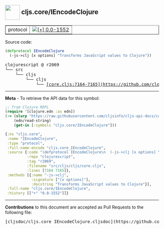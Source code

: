 ## <img width="48px" valign="middle" src="http://i.imgur.com/Hi20huC.png"> cljs.core/IEncodeClojure

 <table border="1">
<tr>

<td>protocol</td>
<td><a href="https://github.com/cljsinfo/cljs-api-docs/tree/0.0-1552"><img valign="middle" alt="[+] 0.0-1552" src="https://img.shields.io/badge/+-0.0--1552-lightgrey.svg"></a> </td>
</tr>
</table>






Source code:

```clj
(defprotocol IEncodeClojure
  (-js->clj [x options] "Transforms JavaScript values to Clojure"))
```

 <pre>
clojurescript @ r2069
└── src
    └── cljs
        └── cljs
            └── <ins>[core.cljs:7164-7165](https://github.com/clojure/clojurescript/blob/r2069/src/cljs/cljs/core.cljs#L7164-L7165)</ins>
</pre>


---

__Meta__ - To retrieve the API data for this symbol:

```clj
;; from Clojure REPL
(require '[clojure.edn :as edn])
(-> (slurp "https://raw.githubusercontent.com/cljsinfo/cljs-api-docs/catalog/cljs-api.edn")
    (edn/read-string)
    (get-in [:symbols "cljs.core/IEncodeClojure"]))
```

```clj
{:ns "cljs.core",
 :name "IEncodeClojure",
 :type "protocol",
 :full-name-encode "cljs.core_IEncodeClojure",
 :source {:code "(defprotocol IEncodeClojure\n  (-js->clj [x options] \"Transforms JavaScript values to Clojure\"))",
          :repo "clojurescript",
          :tag "r2069",
          :filename "src/cljs/cljs/core.cljs",
          :lines [7164 7165]},
 :methods [{:name "-js->clj",
            :signature ["[x options]"],
            :docstring "Transforms JavaScript values to Clojure"}],
 :full-name "cljs.core/IEncodeClojure",
 :history [["+" "0.0-1552"]]}

```

---

__Contributions__ to this document are accepted as Pull Requests to the following file:

 <pre>
[cljsdoc/cljs.core_IEncodeClojure.cljsdoc](https://github.com/cljsinfo/cljs-api-docs/blob/master/cljsdoc/cljs.core_IEncodeClojure.cljsdoc)
</pre>

